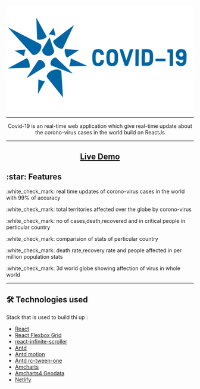 <p align="center"> 
  <kbd>
<img src="src/imgs/logo_label.png"></img>
  </kbd>
</p>
<hr>
<p align="center">
Covid-19 is an real-time web application which give real-time update about the corono-virus cases in the world build on ReactJs
</p>
<hr>
<h2 align="center"><a  href="https://orthocovid-19.netlify.com/">Live Demo</a></h2>
<h2>:star: Features </h2>
<p>:white_check_mark: real time updates of corono-virus cases in the world with 99% of accuracy </p>
<p>:white_check_mark: total territories affected over the globe by corono-virus </p>
<p>:white_check_mark: no of cases,death,recovered and in critical people in perticular country </p>
<p>:white_check_mark: comparision of stats of perticular country </p>
<p>:white_check_mark: death rate,recovery rate and people affected in per million population stats </p>
<p>:white_check_mark: 3d world globe showing affection of virus in whole world </p>

<hr>

## 🛠️ Technologies used 
Stack that is used to build thi up :

- [React](https://reactjs.org/)
- [React Flexbox Grid](https://roylee0704.github.io/react-flexbox-grid/) 
- [react-infinite-scroller](https://www.npmjs.com/package/react-infinite-scroller) 
- [Antd](https://ant.design/index-cn) 
- [Antd motion](https://motion.ant.design/)
- [Antd rc-tween-one](https://motion.ant.design/)
- [Amcharts](https://www.amcharts.com/)
- [Amcharts4 Geodata](https://www.amcharts.com/)
- [Netlify](https://www.netlify.com/)




